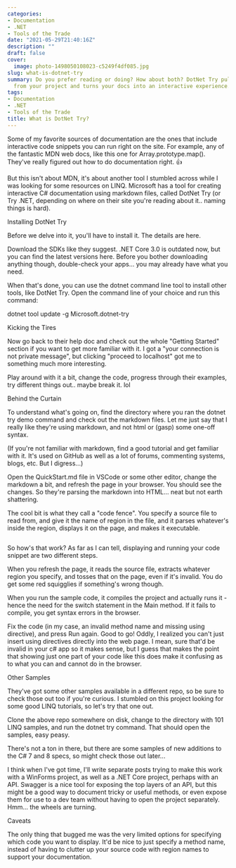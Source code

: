```yaml
---
categories:
- Documentation
- .NET
- Tools of the Trade
date: "2021-05-29T21:40:16Z"
description: ""
draft: false
cover:
  image: photo-1498050108023-c5249f4df085.jpg
slug: what-is-dotnet-try
summary: Do you prefer reading or doing? How about both? DotNet Try pulls in C# code
  from your project and turns your docs into an interactive experience.
tags:
- Documentation
- .NET
- Tools of the Trade
title: What is DotNet Try?
---
```



Some of my favorite sources of documentation are the ones that include interactive code snippets you can run right on the site. For example, any of the fantastic MDN web docs, like this one for Array.prototype.map(). They've really figured out how to do documentation right. 👍

But this isn't about MDN, it's about another tool I stumbled across while I was looking for some resources on LINQ. Microsoft has a tool for creating interactive C# documentation using markdown files, called DotNet Try (or Try .NET, depending on where on their site you're reading about it.. naming things is hard).


Installing DotNet Try

Before we delve into it, you'll have to install it. The details are here.

Download the SDKs like they suggest. .NET Core 3.0 is outdated now, but you can find the latest versions here. Before you bother downloading anything though, double-check your apps... you may already have what you need.

When that's done, you can use the dotnet command line tool to install other tools, like DotNet Try. Open the command line of your choice and run this command:

dotnet tool update -g Microsoft.dotnet-try


Kicking the Tires

Now go back to their help doc and check out the whole "Getting Started" section if you want to get more familiar with it. I got a "your connection is not private message", but clicking "proceed to localhost" got me to something much more interesting.

Play around with it a bit, change the code, progress through their examples, try different things out.. maybe break it. lol️


Behind the Curtain

To understand what's going on, find the directory where you ran the dotnet try demo command and check out the markdown files. Let me just say that I really like they're using markdown, and not html or (gasp) some one-off syntax.

(If you're not familiar with markdown, find a good tutorial and get familiar with it. It's used on GitHub as well as a lot of forums, commenting systems, blogs, etc. But I digress...)

Open the QuickStart.md file in VSCode or some other editor, change the markdown a bit, and refresh the page in your browser. You should see the changes. So they're parsing the markdown into HTML... neat but not earth shattering.

The cool bit is what they call a "code fence". You specify a source file to read from, and give it the name of region in the file, and it parses whatever's inside the region, displays it on the page, and makes it executable.

```csharp --source-file ./Snippets/Program.cs --project ./Snippets/Snippets.csproj --region run1
```

So how's that work? As far as I can tell, displaying and running your code snippet are two different steps.

When you refresh the page, it reads the source file, extracts whatever region you specify, and tosses that on the page, even if it's invalid. You do get some red squigglies if something's wrong though.

When you run the sample code, it compiles the project and actually runs it - hence the need for the switch statement in the Main method. If it fails to compile, you get syntax errors in the browser.

Fix the code (in my case, an invalid method name and missing using directive), and press Run again. Good to go! Oddly, I realized you can't just insert using directives directly into the web page. I mean, sure that'd be invalid in your c# app so it makes sense, but I guess that makes the point that showing just one part of your code like this does make it confusing as to what you can and cannot do in the browser.


Other Samples

They've got some other samples available in a different repo, so be sure to check those out too if you're curious. I stumbled on this project looking for some good LINQ tutorials, so let's try that one out.

Clone the above repo somewhere on disk, change to the directory with 101 LINQ samples, and run the dotnet try command. That should open the samples, easy peasy.

There's not a ton in there, but there are some samples of new additions to the C# 7 and 8 specs, so might check those out later...

I think when I've got time, I'll write separate posts trying to make this work with a WinForms project, as well as a .NET Core project, perhaps with an API. Swagger is a nice tool for exposing the top layers of an API, but this might be a good way to document tricky or useful methods, or even expose them for use to a dev team without having to open the project separately. Hmm... the wheels are turning.


Caveats

The only thing that bugged me was the very limited options for specifying which code you want to display. It'd be nice to just specify a method name, instead of having to clutter up your source code with region names to support your documentation.
